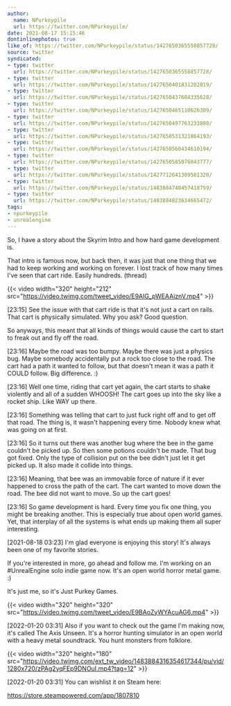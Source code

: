 ```yaml
---
author:
  name: NPurkeypile
  url: https://twitter.com/NPurkeypile/
date: 2021-08-17 15:15:46
dontinlinephotos: true
like_of: https://twitter.com/NPurkeypile/status/1427650365558857728/
source: twitter
syndicated:
- type: twitter
  url: https://twitter.com/NPurkeypile/status/1427650365558857728/
- type: twitter
  url: https://twitter.com/NPurkeypile/status/1427650401831202819/
- type: twitter
  url: https://twitter.com/NPurkeypile/status/1427650437604335628/
- type: twitter
  url: https://twitter.com/NPurkeypile/status/1427650465110626309/
- type: twitter
  url: https://twitter.com/NPurkeypile/status/1427650497763233808/
- type: twitter
  url: https://twitter.com/NPurkeypile/status/1427650531321864193/
- type: twitter
  url: https://twitter.com/NPurkeypile/status/1427650560434610194/
- type: twitter
  url: https://twitter.com/NPurkeypile/status/1427650585076043777/
- type: twitter
  url: https://twitter.com/NPurkeypile/status/1427712641309581320/
- type: twitter
  url: https://twitter.com/NPurkeypile/status/1483884740457418759/
- type: twitter
  url: https://twitter.com/NPurkeypile/status/1483884823634665472/
tags:
- npurkeypile
- unrealengine
---
```


So, I have a story about the Skyrim Intro and how hard game development is.



That intro is famous now, but back then, it was just that one thing that we had to keep working and working on forever. I lost track of how many times I've seen that cart ride. Easily hundreds. (thread) 

{{< video width="320" height="212" src="https://video.twimg.com/tweet_video/E9AIG_pWEAAiznV.mp4" >}}

<time id="1427650401831202819">[23:15]</time> See the issue with that cart ride is that it's not just a cart on rails. That cart is physically simulated. Why you ask? Good question.



So anyways, this meant that all kinds of things would cause the cart to start to freak out and fly off the road.

<time id="1427650437604335628">[23:16]</time> Maybe the road was too bumpy. Maybe there was just a physics bug. Maybe somebody accidentally put a rock too close to the road. The cart had a path it wanted to follow, but that doesn't mean it was a path it COULD follow. Big difference. :)

<time id="1427650465110626309">[23:16]</time> Well one time, riding that cart yet again, the cart starts to shake violently and all of a sudden WHOOSH! The cart goes up into the sky like a rocket ship. Like WAY up there.

<time id="1427650497763233808">[23:16]</time> Something was telling that cart to just fuck right off and to get off that road. The thing is, it wasn't happening every time. Nobody knew what was going on at first.

<time id="1427650531321864193">[23:16]</time> So it turns out there was another bug where the bee in the game couldn't be picked up. So then some potions couldn't be made. That bug got fixed. Only the type of collision put on the bee didn't just let it get picked up. It also made it collide into things.

<time id="1427650560434610194">[23:16]</time> Meaning, that bee was an immovable force of nature if it ever happened to cross the path of the cart. The cart wanted to move down the road. The bee did not want to move. So up the cart goes!

<time id="1427650585076043777">[23:16]</time> So game development is hard. Every time you fix one thing, you might be breaking another. This is especially true about open world games. Yet, that interplay of all the systems is what ends up making them all super interesting.

<time id="1427712641309581320">[2021-08-18 03:23] </time> I'm glad everyone is enjoying this story! It's always been one of my favorite stories.



If you're interested in more, go ahead and follow me. I'm working on an #UnrealEngine solo indie game now. It's an open world horror metal game. :)



It's just me, so it's Just Purkey Games. 

{{< video width="320" height="320" src="https://video.twimg.com/tweet_video/E9BAoZyWYAcuAG6.mp4" >}}

<time id="1483884740457418759">[2022-01-20 03:31] </time> Also if you want to check out the game I'm making now, it's called The Axis Unseen. It's a horror hunting simulator in an open world with a heavy metal soundtrack. You hunt monsters from folklore. 

{{< video width="320" height="180" src="https://video.twimg.com/ext_tw_video/1483884316354617344/pu/vid/1280x720/zPAg2yqFEp9DNOuI.mp4?tag=12" >}}

<time id="1483884823634665472">[2022-01-20 03:31] </time> You can wishlist it on Steam here:

https://store.steampowered.com/app/1807810